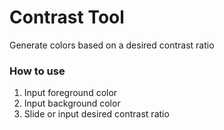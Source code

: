 # Contrast Tool

Generate colors based on a desired contrast ratio

### How to use
1. Input foreground color
2. Input background color
3. Slide or input desired contrast ratio
